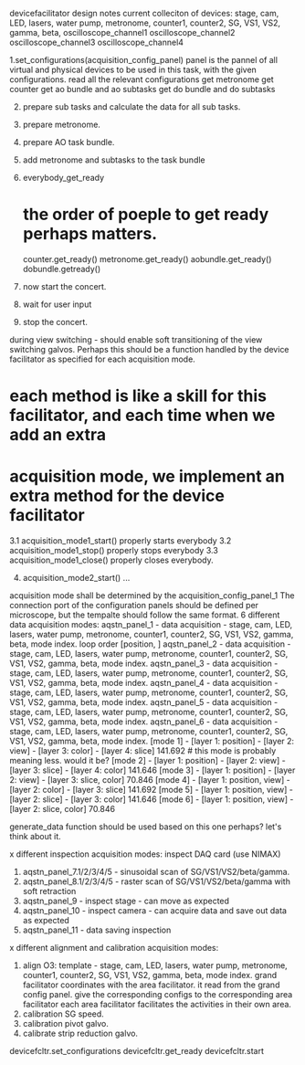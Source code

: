 devicefacilitator design notes
current colleciton of devices:
stage, cam, LED, lasers, water pump, metronome, counter1, counter2, SG, VS1, VS2, gamma, beta,
oscilloscope_channel1
oscilloscope_channel2
oscilloscope_channel3
oscilloscope_channel4

1.set_configurations(acquisition_config_panel)
	panel is the pannel of all virtual and physical devices to be used in this task, with the given configurations.
	read all the relevant configurations
	get metronome
	get counter
	get ao bundle and ao subtasks
	get do bundle and do subtasks

2. prepare sub tasks and calculate the data for all sub tasks.

3. prepare metronome.
4. prepare AO task bundle.
5. add metronome and subtasks to the task bundle

6. everybody_get_ready
	# the order of poeple to get ready perhaps matters.
	counter.get_ready()
	metronome.get_ready()
	aobundle.get_ready()
	dobundle.getready()

7. now start the concert.

8. wait for user input

9. stop the concert.


during view switching - should enable soft transitioning of the view switching galvos.
Perhaps this should be a function handled by the device facilitator as specified for each 
acquisition mode.



# each method is like a skill for this facilitator, and each time when we add an extra
# acquisition mode, we implement an extra method for the device facilitator
3.1 acquisition_mode1_start()
	properly starts everybody
3.2 acquisition_mode1_stop()
	properly stops everybody
3.3 acquisition_mode1_close()
	properly closes everybody.


4. acquisition_mode2_start()
...

acquisition mode shall be determined by the acquisition_config_panel_1
The connection port of the configuration panels should be defined per microscope, but the tempalte should follow the same format.
6 different data acquisition modes:
aqstn_panel_1 - data acquisition - stage, cam, LED, lasers, water pump, metronome, counter1, counter2, SG, VS1, VS2, gamma, beta, mode index.  loop order [position, ]
aqstn_panel_2 - data acquisition - stage, cam, LED, lasers, water pump, metronome, counter1, counter2, SG, VS1, VS2, gamma, beta, mode index.
aqstn_panel_3 - data acquisition - stage, cam, LED, lasers, water pump, metronome, counter1, counter2, SG, VS1, VS2, gamma, beta, mode index.
aqstn_panel_4 - data acquisition - stage, cam, LED, lasers, water pump, metronome, counter1, counter2, SG, VS1, VS2, gamma, beta, mode index.
aqstn_panel_5 - data acquisition - stage, cam, LED, lasers, water pump, metronome, counter1, counter2, SG, VS1, VS2, gamma, beta, mode index.
aqstn_panel_6 - data acquisition - stage, cam, LED, lasers, water pump, metronome, counter1, counter2, SG, VS1, VS2, gamma, beta, mode index.
[mode 1] - [layer 1: position] - [layer 2: view] - [layer 3: color] - [layer 4: slice]  141.692 # this mode is probably meaning less. would it be?
[mode 2] - [layer 1: position] - [layer 2: view] - [layer 3: slice] - [layer 4: color]  141.646
[mode 3] - [layer 1: position] - [layer 2: view] - [layer 3: slice, color]  70.846
[mode 4] - [layer 1: position, view] - [layer 2: color] - [layer 3: slice]  141.692
[mode 5] - [layer 1: position, view] - [layer 2: slice] - [layer 3: color]  141.646
[mode 6] - [layer 1: position, view] - [layer 2: slice, color] 70.846

generate_data function should be used based on this one perhaps? let's think about it.


x different inspection acquisition modes:
inspect DAQ card (use NIMAX)
1. aqstn_panel_7.1/2/3/4/5 - sinusoidal scan of SG/VS1/VS2/beta/gamma.
2. aqstn_panel_8.1/2/3/4/5 - raster scan of SG/VS1/VS2/beta/gamma with soft retraction
3. aqstn_panel_9 - inspect stage - can move as expected
4. aqstn_panel_10 - inspect camera - can acquire data and save out data as expected
5. aqstn_panel_11 - data saving inspection

x different alignment and calibration acquisition modes:
1. align O3:
    template - stage, cam, LED, lasers, water pump, metronome, counter1, counter2, SG, VS1, VS2, gamma, beta, mode index.
    grand facilitator coordinates with the area facilitator. it read from the grand config panel.
    give the corresponding configs to the corresponding area facilitator
    each area facilitator facilitates the activities in their own area.
2. calibration SG speed.
3. calibration pivot galvo.
4. calibrate strip reduction galvo.

devicefcltr.set_configurations
devicefcltr.get_ready
devicefcltr.start
